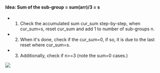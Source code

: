#### Idea: Sum of the sub-group = sum(arr)/3 = s

* 1. Check the accumulated sum cur_sum step-by-step, when cur_sum=s, reset cur_sum and add 1 to number of sub-groups n.

* 2. When it's done, check if the cur_sum=0, if so, it is due to the last reset where cur_sum=s. 

* 3. Additionally, check if n>=3 (note the sum=0 cases.)



![][fig]

[fig]:./fig/fig1.png

